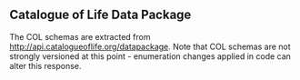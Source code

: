## Catalogue of Life Data Package

The COL schemas are extracted from http://api.catalogueoflife.org/datapackage.
Note that COL schemas are not strongly versioned at this point - enumeration changes applied in code can alter this response.
